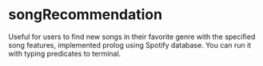 # songRecommendation
Useful for users to find new songs in their favorite genre with the specified song features, implemented  prolog 
using Spotify database.
You can run it with typing predicates to terminal.
